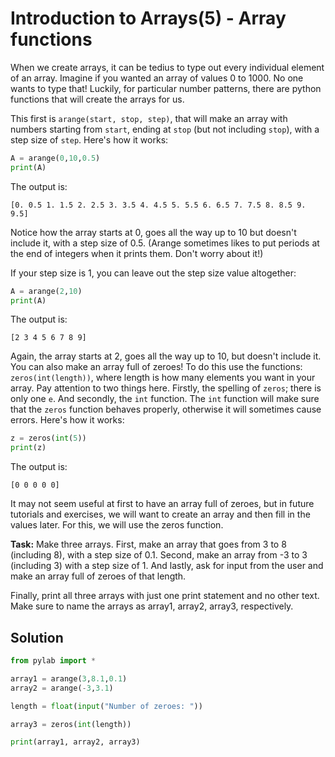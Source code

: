 # Introduction to Arrays(5) - Array functions

When we create arrays, it can be tedius to type out every individual element of an array. Imagine if you wanted an array of values 0 to 1000. No one wants to type that! Luckily, for particular number patterns, there are python functions that will create the arrays for us.

This first is `arange(start, stop, step)`, that will make an array with numbers starting from `start`, ending at `stop` (but not including `stop`), with a step size of `step`. Here's how it works:

```python
A = arange(0,10,0.5)
print(A)
```
The output is:

```
[0. 0.5 1. 1.5 2. 2.5 3. 3.5 4. 4.5 5. 5.5 6. 6.5 7. 7.5 8. 8.5 9. 9.5]
```

Notice how the array starts at 0, goes all the way up to 10 but doesn't include it, with a step size of 0.5. (Arange sometimes likes to put periods at the end of integers when it prints them. Don't worry about it!)

If your step size is 1, you can leave out the step size value altogether:

```python
A = arange(2,10)
print(A)
```
The output is:

```
[2 3 4 5 6 7 8 9]
```
Again, the array starts at 2, goes all the way up to 10, but doesn't include it. You can also make an array full of zeroes! To do this use the functions: `zeros(int(length))`, where length is how many elements you want in your array. Pay attention to two things here. Firstly, the spelling of `zeros`; there is only one `e`. And secondly, the `int` function. The `int` function will make sure that the `zeros` function behaves properly, otherwise it will sometimes cause errors. Here's how it works:

```python
z = zeros(int(5))
print(z)
```
The output is:

```
[0 0 0 0 0]
```

It may not seem useful at first to have an array full of zeroes, but in future tutorials and exercises, we will want to create an array and then fill in the values later. For this, we will use the zeros function.


**Task:** Make three arrays. First, make an array that goes from 3 to 8 (including 8), with a step size of 0.1. Second, make an array from -3 to 3 (including 3) with a step size of 1. And lastly, ask for input from the user and make an array full of zeroes of that length.

Finally, print all three arrays with just one print statement and no other text. Make sure to name the arrays as array1, array2, array3, respectively.

## Solution
```python
from pylab import *

array1 = arange(3,8.1,0.1)
array2 = arange(-3,3.1)

length = float(input("Number of zeroes: "))

array3 = zeros(int(length))

print(array1, array2, array3)

```

